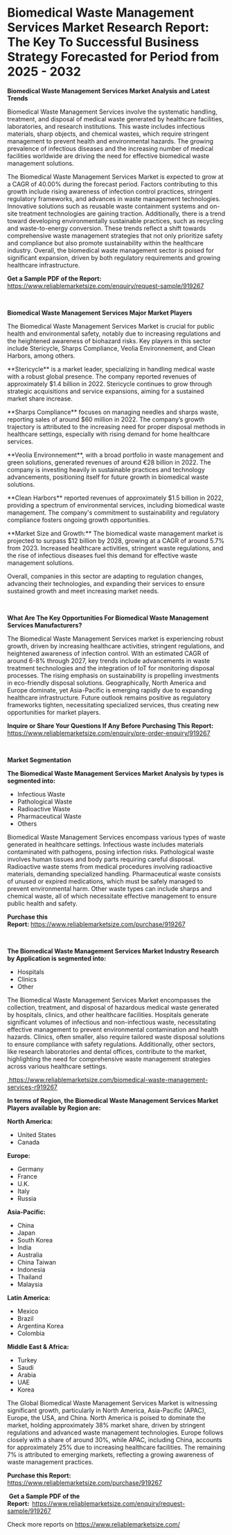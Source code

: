 <p><h1>Biomedical Waste Management Services Market Research Report: The Key To Successful Business Strategy Forecasted for Period from 2025 - 2032</h1></p><p><strong>Biomedical Waste Management Services Market Analysis and Latest Trends</strong></p>
<p><p>Biomedical Waste Management Services involve the systematic handling, treatment, and disposal of medical waste generated by healthcare facilities, laboratories, and research institutions. This waste includes infectious materials, sharp objects, and chemical wastes, which require stringent management to prevent health and environmental hazards. The growing prevalence of infectious diseases and the increasing number of medical facilities worldwide are driving the need for effective biomedical waste management solutions.</p><p>The Biomedical Waste Management Services Market is expected to grow at a CAGR of 40.00% during the forecast period. Factors contributing to this growth include rising awareness of infection control practices, stringent regulatory frameworks, and advances in waste management technologies. Innovative solutions such as reusable waste containment systems and on-site treatment technologies are gaining traction. Additionally, there is a trend toward developing environmentally sustainable practices, such as recycling and waste-to-energy conversion. These trends reflect a shift towards comprehensive waste management strategies that not only prioritize safety and compliance but also promote sustainability within the healthcare industry. Overall, the biomedical waste management sector is poised for significant expansion, driven by both regulatory requirements and growing healthcare infrastructure.</p></p>
<p><strong>Get a Sample PDF of the Report:&nbsp;</strong> <a href="https://www.reliablemarketsize.com/enquiry/request-sample/919267?utm_campaign=2337&utm_medium=2&utm_source=Github&utm_content=ia&utm_term=05032025&utm_id=biomedical-waste-management-services">https://www.reliablemarketsize.com/enquiry/request-sample/919267</a></p>
<p>&nbsp;</p>
<p><strong>Biomedical Waste Management Services Major Market Players</strong></p>
<p><p>The Biomedical Waste Management Services Market is crucial for public health and environmental safety, notably due to increasing regulations and the heightened awareness of biohazard risks. Key players in this sector include Stericycle, Sharps Compliance, Veolia Environnement, and Clean Harbors, among others.</p><p>**Stericycle** is a market leader, specializing in handling medical waste with a robust global presence. The company reported revenues of approximately $1.4 billion in 2022. Stericycle continues to grow through strategic acquisitions and service expansions, aiming for a sustained market share increase.</p><p>**Sharps Compliance** focuses on managing needles and sharps waste, reporting sales of around $60 million in 2022. The company’s growth trajectory is attributed to the increasing need for proper disposal methods in healthcare settings, especially with rising demand for home healthcare services.</p><p>**Veolia Environnement**, with a broad portfolio in waste management and green solutions, generated revenues of around €28 billion in 2022. The company is investing heavily in sustainable practices and technology advancements, positioning itself for future growth in biomedical waste solutions.</p><p>**Clean Harbors** reported revenues of approximately $1.5 billion in 2022, providing a spectrum of environmental services, including biomedical waste management. The company's commitment to sustainability and regulatory compliance fosters ongoing growth opportunities.</p><p>**Market Size and Growth:** The biomedical waste management market is projected to surpass $12 billion by 2028, growing at a CAGR of around 5.7% from 2023. Increased healthcare activities, stringent waste regulations, and the rise of infectious diseases fuel this demand for effective waste management solutions.</p><p>Overall, companies in this sector are adapting to regulation changes, advancing their technologies, and expanding their services to ensure sustained growth and meet increasing market needs.</p></p>
<p>&nbsp;</p>
<p><strong>What Are The Key Opportunities For Biomedical Waste Management Services Manufacturers?</strong></p>
<p><p>The Biomedical Waste Management Services market is experiencing robust growth, driven by increasing healthcare activities, stringent regulations, and heightened awareness of infection control. With an estimated CAGR of around 6-8% through 2027, key trends include advancements in waste treatment technologies and the integration of IoT for monitoring disposal processes. The rising emphasis on sustainability is propelling investments in eco-friendly disposal solutions. Geographically, North America and Europe dominate, yet Asia-Pacific is emerging rapidly due to expanding healthcare infrastructure. Future outlook remains positive as regulatory frameworks tighten, necessitating specialized services, thus creating new opportunities for market players.</p></p>
<p><strong>Inquire or Share Your Questions If Any Before Purchasing This Report:</strong> <a href="https://www.reliablemarketsize.com/enquiry/pre-order-enquiry/919267?utm_campaign=2337&utm_medium=2&utm_source=Github&utm_content=ia&utm_term=05032025&utm_id=biomedical-waste-management-services">https://www.reliablemarketsize.com/enquiry/pre-order-enquiry/919267</a></p>
<p>&nbsp;</p>
<p><strong>Market Segmentation</strong></p>
<p><strong>The Biomedical Waste Management Services Market Analysis by types is segmented into:</strong></p>
<p><ul><li>Infectious Waste</li><li>Pathological Waste</li><li>Radioactive Waste</li><li>Pharmaceutical Waste</li><li>Others</li></ul></p>
<p><p>Biomedical Waste Management Services encompass various types of waste generated in healthcare settings. Infectious waste includes materials contaminated with pathogens, posing infection risks. Pathological waste involves human tissues and body parts requiring careful disposal. Radioactive waste stems from medical procedures involving radioactive materials, demanding specialized handling. Pharmaceutical waste consists of unused or expired medications, which must be safely managed to prevent environmental harm. Other waste types can include sharps and chemical waste, all of which necessitate effective management to ensure public health and safety.</p></p>
<p><strong>Purchase this Report:&nbsp;</strong><a href="https://www.reliablemarketsize.com/purchase/919267?utm_campaign=2337&utm_medium=2&utm_source=Github&utm_content=ia&utm_term=05032025&utm_id=biomedical-waste-management-services">https://www.reliablemarketsize.com/purchase/919267</a></p>
<p>&nbsp;</p>
<p><strong>The Biomedical Waste Management Services Market Industry Research by Application is segmented into:</strong></p>
<p><ul><li>Hospitals</li><li>Clinics</li><li>Other</li></ul></p>
<p><p>The Biomedical Waste Management Services Market encompasses the collection, treatment, and disposal of hazardous medical waste generated by hospitals, clinics, and other healthcare facilities. Hospitals generate significant volumes of infectious and non-infectious waste, necessitating effective management to prevent environmental contamination and health hazards. Clinics, often smaller, also require tailored waste disposal solutions to ensure compliance with safety regulations. Additionally, other sectors, like research laboratories and dental offices, contribute to the market, highlighting the need for comprehensive waste management strategies across various healthcare settings.</p></p>
<p><a href="https://www.reliablemarketsize.com/biomedical-waste-management-services-r919267?utm_campaign=2337&utm_medium=2&utm_source=Github&utm_content=ia&utm_term=05032025&utm_id=biomedical-waste-management-services">&nbsp;https://www.reliablemarketsize.com/biomedical-waste-management-services-r919267</a></p>
<p><strong>In terms of Region, the Biomedical Waste Management Services Market Players available by Region are:</strong></p>
<p>
    <p> <strong> North America: </strong>
        <ul>
            <li>United States</li>
            <li>Canada</li>
        </ul>
        </p> 
    <p> <strong> Europe: </strong>
        <ul>
            <li>Germany</li>
            <li>France</li>
            <li>U.K.</li>
            <li>Italy</li>
            <li>Russia</li>
        </ul>
        </p> 
    <p> <strong> Asia-Pacific: </strong>
        <ul>
            <li>China</li>
            <li>Japan</li>
            <li>South Korea</li>
            <li>India</li>
            <li>Australia</li>
            <li>China Taiwan</li>
            <li>Indonesia</li>
            <li>Thailand</li>
            <li>Malaysia</li>
        </ul>
        </p> 
    <p> <strong> Latin America: </strong>
        <ul>
            <li>Mexico</li>
            <li>Brazil</li>
            <li>Argentina Korea</li>
            <li>Colombia</li>
        </ul>
        </p> 
    <p> <strong> Middle East & Africa: </strong>
        <ul>
            <li>Turkey</li>
            <li>Saudi</li>
            <li>Arabia</li>
            <li>UAE</li>
            <li>Korea</li>
        </ul>
    </p>
    </p>
<p><p>The Global Biomedical Waste Management Services Market is witnessing significant growth, particularly in North America, Asia-Pacific (APAC), Europe, the USA, and China. North America is poised to dominate the market, holding approximately 38% market share, driven by stringent regulations and advanced waste management technologies. Europe follows closely with a share of around 30%, while APAC, including China, accounts for approximately 25% due to increasing healthcare facilities. The remaining 7% is attributed to emerging markets, reflecting a growing awareness of waste management practices.</p></p>
<p><strong>Purchase this Report: </strong><a href="https://www.reliablemarketsize.com/purchase/919267?utm_campaign=2337&utm_medium=2&utm_source=Github&utm_content=ia&utm_term=05032025&utm_id=biomedical-waste-management-services">https://www.reliablemarketsize.com/purchase/919267</a></p>
<p>&nbsp;<strong>Get a Sample PDF of the Report:&nbsp;&nbsp;</strong><a href="https://www.reliablemarketsize.com/enquiry/request-sample/919267?utm_campaign=2337&utm_medium=2&utm_source=Github&utm_content=ia&utm_term=05032025&utm_id=biomedical-waste-management-services">https://www.reliablemarketsize.com/enquiry/request-sample/919267</a></p>
<p><strong></strong></p>
<p>Check more reports on <a href="https://www.reliablemarketsize.com/?utm_campaign=2337&utm_medium=2&utm_source=Github&utm_content=ia&utm_term=05032025&utm_id=biomedical-waste-management-services">https://www.reliablemarketsize.com/</a></p>